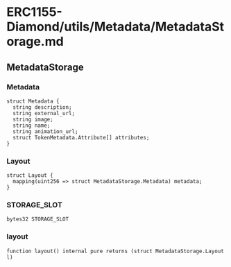 # ERC1155-Diamond/utils/Metadata/MetadataStorage.md

## MetadataStorage

### Metadata

```solidity
struct Metadata {
  string description;
  string external_url;
  string image;
  string name;
  string animation_url;
  struct TokenMetadata.Attribute[] attributes;
}
```

### Layout

```solidity
struct Layout {
  mapping(uint256 => struct MetadataStorage.Metadata) metadata;
}
```

### STORAGE_SLOT

```solidity
bytes32 STORAGE_SLOT
```

### layout

```solidity
function layout() internal pure returns (struct MetadataStorage.Layout l)
```

